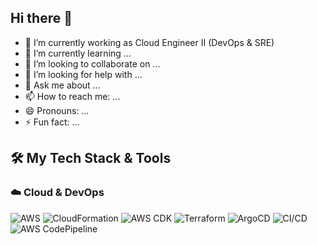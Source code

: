 ## Hi there 👋

- 🔭 I’m currently working as Cloud Engineer II (DevOps & SRE)
- 🌱 I’m currently learning ...
- 👯 I’m looking to collaborate on ...
- 🤔 I’m looking for help with ...
- 💬 Ask me about ...
- 📫 How to reach me: ...
- 😄 Pronouns: ...
- ⚡ Fun fact: ...




## 🛠️ My Tech Stack & Tools

### ☁️ Cloud & DevOps

![AWS](https://img.shields.io/badge/AWS-232F3E?style=flat&logo=amazon-aws&logoColor=white)
![CloudFormation](https://img.shields.io/badge/CloudFormation-FF4F8B?style=flat&logo=aws&logoColor=white)
![AWS CDK](https://img.shields.io/badge/AWS%20CDK-FF9900?style=flat&logo=amazon-aws&logoColor=white)
![Terraform](https://img.shields.io/badge/IaC-Terraform-623CE4?style=flat&logo=terraform&logoColor=white)
![ArgoCD](https://img.shields.io/badge/ArgoCD-FE5D26?style=flat&logo=argo&logoColor=white)
![CI/CD](https://img.shields.io/badge/CI/CD-0A0A0A?style=flat&logo=githubactions&logoColor=white)
![AWS CodePipeline](https://img.shields.io/badge/CodePipeline-FF9900?style=flat&logo=aws&logoColor=white)

